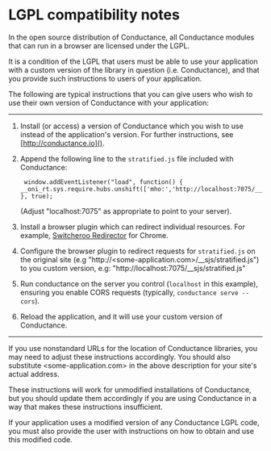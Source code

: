 # LGPL compatibility notes

In the open source distribution of Conductance, all Conductance
modules that can run in a browser are licensed under the LGPL.

It is a condition of the LGPL that users must be able to use
your application with a custom version of the library in question
(i.e. Conductance), and that you provide such instructions
to users of your application.

The following are typical instructions that you can give
users who wish to use their own version of Conductance
with your application:

----

1. Install (or access) a version of Conductance which you wish to use
   instead of the application's version.
   For further instructions, see [http://conductance.io]().

2. Append the following line to the `stratified.js` file included with
   Conductance:

        window.addEventListener("load", function() { __oni_rt.sys.require.hubs.unshift(['mho:','http://localhost:7075/__mho/']); }, true);
   
   (Adjust "localhost:7075" as appropriate to point to your server).

3. Install a browser plugin which can redirect individual resources.
   For example, [Switcheroo Redirector][0] for Chrome.

4. Configure the browser plugin to redirect requests for `stratified.js`
   on the original site (e.g "http://<some-application.com>/__sjs/stratified.js")
   to you custom version, e.g: "http://localhost:7075/__sjs/stratified.js"

5. Run conductance on the server you control (`localhost` in this example),
   ensuring you enable CORS requests (typically, `conductance serve --cors`).

6. Reload the application, and it will use your custom version of Conductance.

[0]: https://chrome.google.com/webstore/detail/switcheroo-redirector/cnmciclhnghalnpfhhleggldniplelbg

----

If you use nonstandard URLs for the location of Conductance libraries, you may
need to adjust these instructions accordingly. You should also substitute
<some-application.com> in the above description for your site's actual address.

These instructions will work for unmodified installations of Conductance, but
you should update them accordingly if you are using Conductance in a way that
makes these instructions insufficient.

If your application uses a modified version of any Conductance LGPL code, you
must also provide the user with instructions on how to obtain and use this
modified code.
